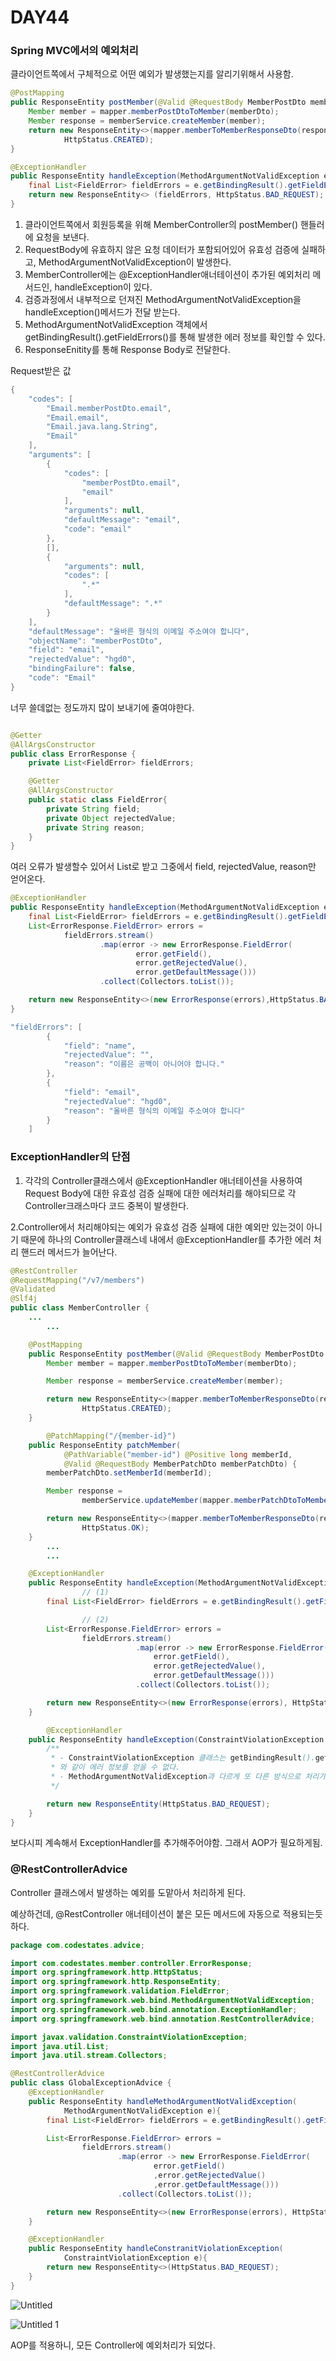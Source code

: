 # DAY44

### Spring MVC에서의 예외처리

클라이언트쪽에서 구체적으로 어떤 예외가 발생했는지를 알리기위해서 사용함.

```java
@PostMapping
public ResponseEntity postMember(@Valid @RequestBody MemberPostDto memberDto) {
    Member member = mapper.memberPostDtoToMember(memberDto);
    Member response = memberService.createMember(member);
    return new ResponseEntity<>(mapper.memberToMemberResponseDto(response),
            HttpStatus.CREATED);
}

@ExceptionHandler
public ResponseEntity handleException(MethodArgumentNotValidException e){
    final List<FieldError> fieldErrors = e.getBindingResult().getFieldErrors();
    return new ResponseEntity<> (fieldErrors, HttpStatus.BAD_REQUEST);
}
```

1. 클라이언트쪽에서 회원등록을 위해 MemberController의 postMember() 핸들러에 요청을 보낸다.
2. RequestBody에 유효하지 않은 요청 데이터가 포함되어있어 유효성 검증에 실패하고, MethodArgumentNotValidException이 발생한다.
3. MemberController에는 @ExceptionHandler애너테이션이 추가된 예외처리 메서드인, handleException이 있다.
4. 검증과정에서 내부적으로 던져진 MethodArgumentNotValidException을 handleException()메서드가 전달 받는다.
5. MethodArgumentNotValidException 객체에서 getBindingResult().getFieldErrors()를 통해 발생한 에러 정보를 확인할 수 있다.
6. ResponseEnitity를 통해 Response Body로 전달한다.

Request받은 값

```java
{
    "codes": [
        "Email.memberPostDto.email",
        "Email.email",
        "Email.java.lang.String",
        "Email"
    ],
    "arguments": [
        {
            "codes": [
                "memberPostDto.email",
                "email"
            ],
            "arguments": null,
            "defaultMessage": "email",
            "code": "email"
        },
        [],
        {
            "arguments": null,
            "codes": [
                ".*"
            ],
            "defaultMessage": ".*"
        }
    ],
    "defaultMessage": "올바른 형식의 이메일 주소여야 합니다",
    "objectName": "memberPostDto",
    "field": "email",
    "rejectedValue": "hgd0",
    "bindingFailure": false,
    "code": "Email"
}
```

너무 쓸데없는 정도까지 많이 보내기에 줄여야한다.

```java

@Getter
@AllArgsConstructor
public class ErrorResponse {
    private List<FieldError> fieldErrors;

    @Getter
    @AllArgsConstructor
    public static class FieldError{
        private String field;
        private Object rejectedValue;
        private String reason;
    }
}
```

여러 오류가 발생할수 있어서 List로 받고 그중에서 field, rejectedValue, reason만 얻어온다.

```java
@ExceptionHandler
public ResponseEntity handleException(MethodArgumentNotValidException e){
    final List<FieldError> fieldErrors = e.getBindingResult().getFieldErrors();
    List<ErrorResponse.FieldError> errors =
            fieldErrors.stream()
                    .map(error -> new ErrorResponse.FieldError(
                            error.getField(),
                            error.getRejectedValue(),
                            error.getDefaultMessage()))
                    .collect(Collectors.toList());

    return new ResponseEntity<>(new ErrorResponse(errors),HttpStatus.BAD_REQUEST);
}
```

```java
"fieldErrors": [
        {
            "field": "name",
            "rejectedValue": "",
            "reason": "이름은 공백이 아니어야 합니다."
        },
        {
            "field": "email",
            "rejectedValue": "hgd0",
            "reason": "올바른 형식의 이메일 주소여야 합니다"
        }
    ]
```

### ExceptionHandler의 단점

1. 각각의 Controller클래스에서 @ExceptionHandler 애너테이션을 사용하여 Request Body에 대한 유효성 검증 실패에 대한 에러처리를 해야되므로 각 Controller크래스마다 코드 중복이 발생한다.

2.Controller에서 처리해야되는 예외가 유효성 검증 실패에 대한 예외만 있는것이 아니기 때문에 하나의 Controller클래스네 내에서 @ExceptionHandler를 추가한 에러 처리 핸드러 메서드가 늘어난다.

```java
@RestController
@RequestMapping("/v7/members")
@Validated
@Slf4j
public class MemberController {
    ...
		...

    @PostMapping
    public ResponseEntity postMember(@Valid @RequestBody MemberPostDto memberDto) {
        Member member = mapper.memberPostDtoToMember(memberDto);

        Member response = memberService.createMember(member);

        return new ResponseEntity<>(mapper.memberToMemberResponseDto(response),
                HttpStatus.CREATED);
    }

		@PatchMapping("/{member-id}")
    public ResponseEntity patchMember(
            @PathVariable("member-id") @Positive long memberId,
            @Valid @RequestBody MemberPatchDto memberPatchDto) {
        memberPatchDto.setMemberId(memberId);

        Member response =
                memberService.updateMember(mapper.memberPatchDtoToMember(memberPatchDto));

        return new ResponseEntity<>(mapper.memberToMemberResponseDto(response),
                HttpStatus.OK);
    }
		...
		...

    @ExceptionHandler
    public ResponseEntity handleException(MethodArgumentNotValidException e) {
				// (1)
        final List<FieldError> fieldErrors = e.getBindingResult().getFieldErrors();

				// (2)
        List<ErrorResponse.FieldError> errors =
                fieldErrors.stream()
                            .map(error -> new ErrorResponse.FieldError(
                                error.getField(),
                                error.getRejectedValue(),
                                error.getDefaultMessage()))
                            .collect(Collectors.toList());

        return new ResponseEntity<>(new ErrorResponse(errors), HttpStatus.BAD_REQUEST);
    }

		@ExceptionHandler
    public ResponseEntity handleException(ConstraintViolationException e) {
        /**
         * - ConstraintViolationException 클래스는 getBindingResult().getFieldErrors()
         * 와 같이 에러 정보를 얻을 수 없다.
         * - MethodArgumentNotValidException과 다르게 또 다른 방식으로 처리가 필요.
         */

        return new ResponseEntity(HttpStatus.BAD_REQUEST);
    }
}
```

보다시피 계속해서 ExceptionHandler를 추가해주어야함. 그래서 AOP가 필요하게됨.

### @RestControllerAdvice

Controller 클래스에서 발생하는 예외를 도맡아서 처리하게 된다.

예상하건데, @RestController 애너테이션이 붙은 모든 메서드에 자동으로 적용되는듯하다.

```java
package com.codestates.advice;

import com.codestates.member.controller.ErrorResponse;
import org.springframework.http.HttpStatus;
import org.springframework.http.ResponseEntity;
import org.springframework.validation.FieldError;
import org.springframework.web.bind.MethodArgumentNotValidException;
import org.springframework.web.bind.annotation.ExceptionHandler;
import org.springframework.web.bind.annotation.RestControllerAdvice;

import javax.validation.ConstraintViolationException;
import java.util.List;
import java.util.stream.Collectors;

@RestControllerAdvice
public class GlobalExceptionAdvice {
    @ExceptionHandler
    public ResponseEntity handleMethodArgumentNotValidException(
            MethodArgumentNotValidException e){
        final List<FieldError> fieldErrors = e.getBindingResult().getFieldErrors();

        List<ErrorResponse.FieldError> errors =
                fieldErrors.stream()
                        .map(error -> new ErrorResponse.FieldError(
                                error.getField()
                                ,error.getRejectedValue()
                                ,error.getDefaultMessage()))
                        .collect(Collectors.toList());

        return new ResponseEntity<>(new ErrorResponse(errors), HttpStatus.BAD_REQUEST);
    }

    @ExceptionHandler
    public ResponseEntity handleConstranitViolationException(
            ConstraintViolationException e){
        return new ResponseEntity<>(HttpStatus.BAD_REQUEST);
    }
}
```

![Untitled](https://user-images.githubusercontent.com/70310271/176230586-1716e821-766b-457f-a9cd-440774977bcf.png)

![Untitled 1](https://user-images.githubusercontent.com/70310271/176230629-9c2b0c40-de21-41cd-89a8-c0323d8d596d.png)

AOP를 적용하니, 모든 Controller에 예외처리가 되었다.
